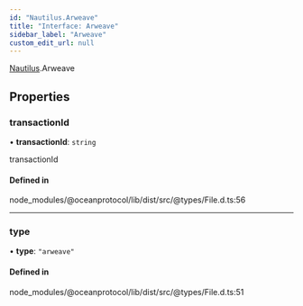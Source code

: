 ```yaml
---
id: "Nautilus.Arweave"
title: "Interface: Arweave"
sidebar_label: "Arweave"
custom_edit_url: null
---
```


[Nautilus](../modules/Nautilus.md).Arweave

## Properties

### transactionId

• **transactionId**: `string`

transactionId

#### Defined in

node_modules/@oceanprotocol/lib/dist/src/@types/File.d.ts:56

___

### type

• **type**: ``"arweave"``

#### Defined in

node_modules/@oceanprotocol/lib/dist/src/@types/File.d.ts:51

